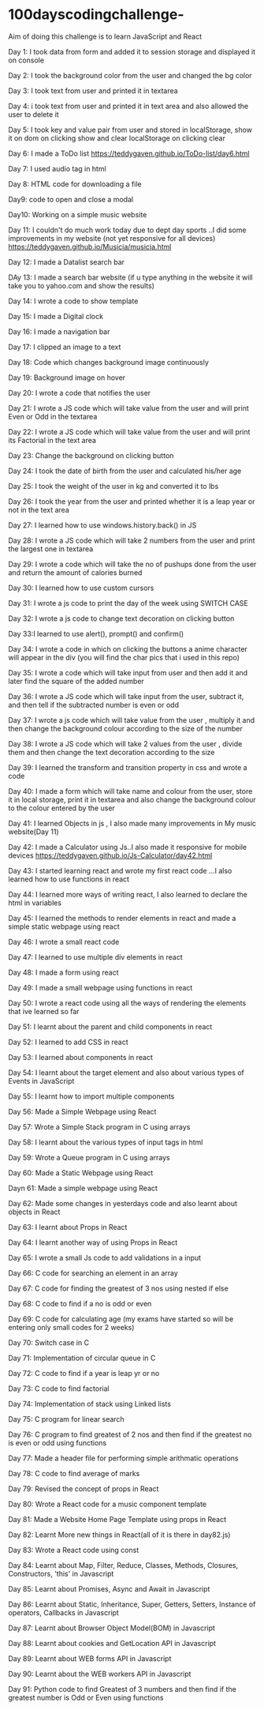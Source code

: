 # 100dayscodingchallenge- 

Aim of doing this challenge is to learn JavaScript and React 

Day 1: I took data from form and added it to session storage and displayed it on console

Day 2: I took the background color from the user and changed the bg color 

Day 3: I took text from user and printed it in textarea 

Day 4: i took text from user and printed it in text area and also allowed the user to delete it 

Day 5: I took key and value pair from user and stored in localStorage, show it on dom on clicking show and clear localStorage on clicking clear

Day 6: I made a ToDo list https://teddygaven.github.io/ToDo-list/day6.html

Day 7: I used audio tag in html 

Day 8: HTML code for downloading a file

Day9: code to open and close a modal

Day10: Working on a simple music website

Day 11: I couldn't do much work today due to dept day sports ..I did some improvements in my website (not yet responsive for all devices)
https://teddygaven.github.io/Musicia/musicia.html 

Day 12: I made a Datalist search bar 

DAy 13: I made a search bar website (if u type anything in the website it will take you to yahoo.com and show the results)

Day 14: I wrote a code to show template

Day 15: I made a Digital clock

Day 16: I made a navigation bar 

Day 17: I clipped an image to a text

Day 18: Code which changes background image continuously

Day 19: Background image on hover

Day 20: I wrote a code that notifies the user

Day 21: I wrote a JS code which will take value from the user and will print Even or Odd in the textarea

Day 22: I wrote a JS code which will take value from the user and will print its Factorial in the text area

Day 23: Change the background on clicking button

Day 24: I took the date of birth from the user and calculated his/her age

Day 25: I took the weight of the user in kg and converted it to lbs

Day 26: I took the year from the user and printed whether it is a leap year or not in the text area

Day 27: I learned how to use  windows.history.back() in JS

Day 28: I wrote a JS code which will take 2 numbers from the user and print the largest one in textarea

Day 29: I wrote a code which will take the no of pushups done from the user and return the amount of calories burned

Day 30: I learned how to use custom cursors

Day 31: I wrote a js code to print the day of the week using SWITCH CASE

Day 32: I wrote a js code to change text decoration on clicking button

Day 33:I learned to use alert(), prompt() and confirm()

Day 34: I wrote a code in which on clicking the buttons a anime character will appear in the div (you will find the char pics that i used in this repo)

Day 35: I wrote a code which will take input from user and then add it and later find the square of the added number

Day 36: I wrote a JS code which will take input from the user, subtract it, and then tell if the subtracted number is even or odd 

Day 37: I wrote a js code which will take value from the user , multiply it and then change the background colour according to the size of the number 

Day 38: I wrote a JS code which will take 2 values from the user , divide them and then change the text decoration according to the size

Day 39: I learned the transform and transition property in css and wrote a code 

Day 40: I made a form which will take name and colour from the user, store it in local storage, print it in textarea and also change the background colour to the colour entered by the user

Day 41: I learned Objects in js , I also made many improvements in My music website(Day 11)

Day 42: I made a Calculator using Js..I also made it responsive for mobile devices    https://teddygaven.github.io/Js-Calculator/day42.html

Day 43: I started learning react and wrote my first react code ...I also learned how to use functions in react 

Day 44: I learned more ways of writing react, I also learned to declare the html in variables 

Day 45: I learned the methods to render elements in react and made a simple static webpage using react

Day 46: I wrote a small react code 

Day 47: I learned to use multiple div elements in react

Day 48: I made a form using react

Day 49: I made a small webpage using functions in react

Day 50: I wrote a react code using all the ways of rendering the elements that ive learned so far

Day 51: I learnt about the parent and child components in react 

Day 52: I learned to add CSS in react

Day 53: I learned about components in react

Day 54: I learnt about the target element and also about various types of Events in JavaScript

Day 55: I learnt how to import multiple components

Day 56: Made a Simple Webpage using React

Day 57: Wrote a Simple Stack program in C using arrays

Day 58: I learnt about the various types of input tags in html

Day 59: Wrote a Queue program in C using arrays

Day 60: Made a Static Webpage using React

Dayn 61: Made a simple webpage using React 

Day 62: Made some changes in yesterdays code and also learnt about objects in React

Day 63: I learnt about Props in React 

Day 64: I learnt another way of using Props in React

Day 65: I wrote a small Js code to add validations in a input 

Day 66: C code for searching an element in an array

Day 67: C code for finding the greatest of 3 nos using nested if else

Day 68: C code to find if a no is odd or even

Day 69: C code for calculating age (my exams have started so will be entering only small codes for 2 weeks)

Day 70: Switch case in C

Day 71: Implementation of circular queue in C

Day 72: C code to find if a year is leap yr or no 

Day 73: C code to find factorial

Day 74: Implementation of stack using Linked lists 

Day 75: C program for linear search 

Day 76: C program to find greatest of 2 nos and then find if the greatest no is even or odd using functions

Day 77: Made a header file for performing simple arithmatic operations

Day 78: C code to find average of marks

Day 79: Revised the concept of props in React

Day 80: Wrote a React code for a music component template

Day 81: Made a Website Home Page Template using props in React 

Day 82: Learnt More new things in React(all of it is there in day82.js)

Day 83: Wrote a React code using const  

Day 84: Learnt about Map, Filter, Reduce, Classes, Methods, Closures, Constructors, 'this'  in Javascript

Day 85: Learnt about Promises, Async and Await in Javascript

Day 86: Learnt about Static, Inheritance, Super, Getters, Setters, Instance of operators, Callbacks in Javascript

Day 87: Learnt about Browser Object Model(BOM) in Javascript

Day 88: Learnt about cookies and GetLocation API in Javascript

Day 89: Learnt about WEB forms API in Javascript

Day 90: Learnt about the WEB workers API in Javascript

Day 91: Python code to find Greatest of 3 numbers and then find if the greatest number is Odd or Even using functions
